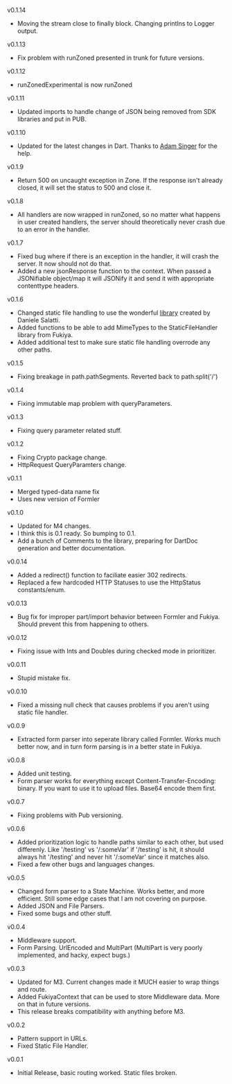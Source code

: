 v0.1.14
- Moving the stream close to finally block. Changing printlns to Logger output.

v0.1.13
- Fix problem with runZoned presented in trunk for future versions.

v0.1.12
- runZonedExperimental is now runZoned

v0.1.11
- Updated imports to handle change of JSON being removed from SDK libraries and put in PUB.

v0.1.10
- Updated for the latest changes in Dart. Thanks to [Adam Singer](https://github.com/financeCoding) for the help.

v0.1.9
- Return 500 on uncaught exception in Zone. If the response isn't already closed, it will set the status to 500 and close it.

v0.1.8
- All handlers are now wrapped in runZoned, so no matter what happens in user created handlers, the server should theoretically never crash due to an error in the handler.

v0.1.7
- Fixed bug where if there is an exception in the handler, it will crash the server. It now should not do that.
- Added a new jsonResponse function to the context. When passed a JSONifiable object/map it will JSONify it and send it with appropriate contenttype headers.

v0.1.6
- Changed static file handling to use the wonderful [library](https://github.com/DanieleSalatti/static-file-handler) created by Daniele Salatti.
- Added functions to be able to add MimeTypes to the StaticFileHandler library from Fukiya.
- Added additional test to make sure static file handling overrode any other paths.

v0.1.5
- Fixing breakage in path.pathSegments. Reverted back to path.split('/')

v0.1.4
- Fixing immutable map problem with queryParameters.

v0.1.3
- Fixing query parameter related stuff.

v0.1.2
- Fixing Crypto package change.
- HttpRequest QueryParamters change.

v0.1.1
- Merged typed-data name fix
- Uses new version of Formler

v0.1.0
- Updated for M4 changes.
- I think this is 0.1 ready. So bumping to 0.1.
- Add a bunch of Comments to the library, preparing for DartDoc generation and better documentation.

v0.0.14
- Added a redirect() function to faciliate easier 302 redirects.
- Replaced a few hardcoded HTTP Statuses to use the HttpStatus constants/enum.

v0.0.13
- Bug fix for improper part/import behavior between Formler and Fukiya. Should prevent this from happening to others.

v0.0.12
- Fixing issue with Ints and Doubles during checked mode in prioritizer.

v0.0.11
- Stupid mistake fix.

v0.0.10
- Fixed a missing null check that causes problems if you aren't using static file handler.

v0.0.9
- Extracted form parser into seperate library called Formler. Works much better now, and in turn form parsing is in a better state in Fukiya.

v0.0.8
- Added unit testing.
- Form parser works for everything except Content-Transfer-Encoding: binary. If you want to use it to upload files. Base64 encode them first.

v0.0.7
- Fixing problems with Pub versioning.

v0.0.6
- Added prioritization logic to handle paths similar to each other, but used differenly. Like '/testing' vs '/:someVar' if '/testing' is hit, it should always hit '/testing' and never hit '/:someVar' since it matches also.
- Fixed a few other bugs and languages changes.

v0.0.5
- Changed form parser to a State Machine. Works better, and more efficient. Still some edge cases that I am not covering on purpose.
- Added JSON and File Parsers.
- Fixed some bugs and other stuff.

v0.0.4
- Middleware support.
- Form Parsing. UrlEncoded and MultiPart (MultiPart is very poorly implemented, and hacky, expect bugs.)

v0.0.3
- Updated for M3. Current changes made it MUCH easier to wrap things and route.
- Added FukiyaContext that can be used to store Middleware data. More on that in future versions.
- This release breaks compatibility with anything before M3.

v0.0.2
- Pattern support in URLs.
- Fixed Static File Handler.

v0.0.1
- Initial Release, basic routing worked. Static files broken.
